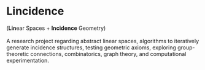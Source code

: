 # Lincidence
(**Lin**ear Spaces + **Incidence** Geometry)\
\
A research project regarding abstract linear spaces, algorithms to iteratively generate incidence structures, testing geometric axioms, exploring group-theoretic connections, combinatorics, graph theory, and computational experimentation.

